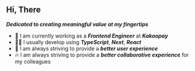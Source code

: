 ## Hi, There

**_Dedicated to creating meaningful value at my fingertips_**<br/>

- 🏢 I am currently working as a **_Frontend Engineer_** at **_Kakaopay_**
- 👨‍💻 I usually develop using **_TypeScript_**, **_Next_**, **_React_**
- 💪 I am always striving to provide a **_better user experience_**
- 🔥 I am always striving to provide a **_better collaborative experience_** for my colleagues
